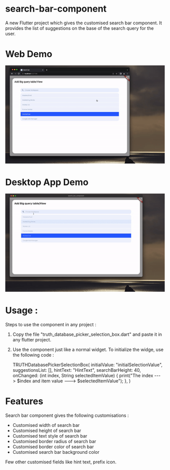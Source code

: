# search-bar-component

A new Flutter project which gives the customised search bar component. 
It provides the list of suggestions on the base of the search query for the user.

# Web Demo

![](https://github.com/zahidshaikh9013/search-bar-component/blob/main/demo/web_demo.gif)

# Desktop App Demo

![](https://github.com/zahidshaikh9013/search-bar-component/blob/main/demo/desktop_app_demo.gif)

# Usage :

Steps to use the component in any project : 
1. Copy the file "truth_database_picker_selection_box.dart" and paste it in any flutter project.
2. Use the component just like a normal widget. To initialize the widge, use the following code : 
  
   TRUTHDatabasePickerSelectionBox(
     initialValue: "initialSelectionValue",
     suggestionsList: [],
     hintText: "HintText",
     searchBarHeight: 40,
     onChanged: (int index, String selectedItemValue) {
        print("The index ---> $index and item value ---> $selectedItemValue");
     },
   )

# Features

Search bar component gives the following customisations : 

- Customised width of search bar
- Customised height of search bar
- Customised text style of search bar
- Customised border radius of search bar
- Customised border color of search bar
- Customised search bar background color

Few other customised fields like hint text, prefix icon.
